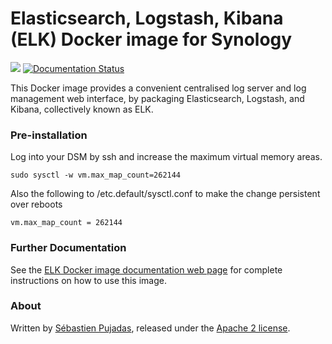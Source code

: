 # Elasticsearch, Logstash, Kibana (ELK) Docker image for Synology

[![](https://images.microbadger.com/badges/image/sebp/elk.svg)](https://microbadger.com/images/sebp/elk "Get your own image badge on microbadger.com") [![Documentation Status](https://readthedocs.org/projects/elk-docker/badge/?version=latest)](http://elk-docker.readthedocs.io/?badge=latest)

This Docker image provides a convenient centralised log server and log management web interface, by packaging Elasticsearch, Logstash, and Kibana, collectively known as ELK.

### Pre-installation 

Log into your DSM by ssh and increase the maximum virtual memory areas.

    sudo sysctl -w vm.max_map_count=262144 

Also the following to /etc.default/sysctl.conf to make the change persistent over reboots

    vm.max_map_count = 262144


### Further Documentation

See the [ELK Docker image documentation web page](http://elk-docker.readthedocs.io/) for complete instructions on how to use this image.


### About

Written by [Sébastien Pujadas](https://pujadas.net), released under the [Apache 2 license](https://www.apache.org/licenses/LICENSE-2.0).
